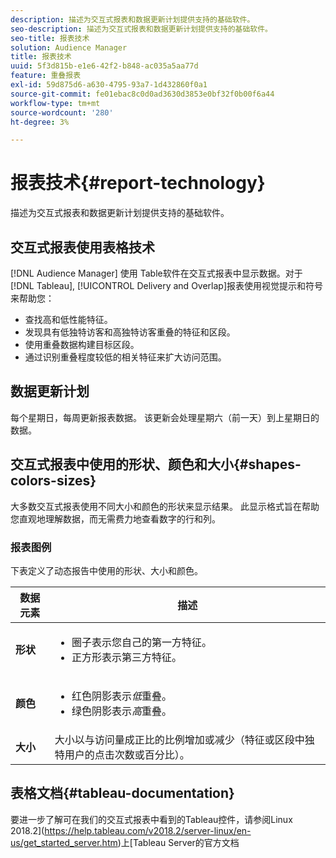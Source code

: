 ```yaml
---
description: 描述为交互式报表和数据更新计划提供支持的基础软件。
seo-description: 描述为交互式报表和数据更新计划提供支持的基础软件。
seo-title: 报表技术
solution: Audience Manager
title: 报表技术
uuid: 5f3d815b-e1e6-42f2-b848-ac035a5aa77d
feature: 重叠报表
exl-id: 59d875d6-a630-4795-93a7-1d432860f0a1
source-git-commit: fe01ebac8c0d0ad3630d3853e0bf32f0b00f6a44
workflow-type: tm+mt
source-wordcount: '280'
ht-degree: 3%

---
```


# 报表技术{#report-technology}

描述为交互式报表和数据更新计划提供支持的基础软件。

<!-- 

c_report_technology.xml

 -->

## 交互式报表使用表格技术

[!DNL Audience Manager] 使用 [](https://www.tableausoftware.com/) Table软件在交互式报表中显示数据。对于[!DNL Tableau], [!UICONTROL Delivery and Overlap]报表使用视觉提示和符号来帮助您：

* 查找高和低性能特征。
* 发现具有低独特访客和高独特访客重叠的特征和区段。
* 使用重叠数据构建目标区段。
* 通过识别重叠程度较低的相关特征来扩大访问范围。

## 数据更新计划

每个星期日，每周更新报表数据。 该更新会处理星期六（前一天）到上星期日的数据。

## 交互式报表中使用的形状、颜色和大小{#shapes-colors-sizes}

大多数交互式报表使用不同大小和颜色的形状来显示结果。 此显示格式旨在帮助您直观地理解数据，而无需费力地查看数字的行和列。

<!-- 

r_legend.xml

 -->

### 报表图例

下表定义了动态报告中使用的形状、大小和颜色。

<table id="table_EC180A96E3784FC6B81FCFB546C4A3FA"> 
 <thead> 
  <tr> 
   <th colname="col1" class="entry"> 数据元素 </th> 
   <th colname="col2" class="entry"> 描述 </th> 
  </tr> 
 </thead>
 <tbody> 
  <tr> 
   <td colname="col1"> <b>形状</b> </td> 
   <td colname="col2"> 
    <ul id="ul_076773ABD0BB4CE6834ACFA8B3D6AC2E"> 
     <li id="li_BBAB37A6EC1549B48C0E4D3BFAF7062C">圈子表示您自己的第一方特征。 </li> 
     <li id="li_371331AE984A4A999CE0596EA13987E0">正方形表示第三方特征。 </li> 
    </ul> </td> 
  </tr> 
  <tr> 
   <td colname="col1"> <b>颜色</b> </td> 
   <td colname="col2"> 
    <ul id="ul_F5D243297F0C4E5A8EDCBD28A548869E"> 
     <li id="li_332EB873A35440E6BB6093E36A0FAC3D">红色阴影表示<i>低</i>重叠。 </li> 
     <li id="li_29DFDB1218DF4069B5DCFF841D48EF56">绿色阴影表示<i>高</i>重叠。 </li> 
    </ul> </td> 
  </tr> 
  <tr> 
   <td colname="col1"> <b>大小</b> </td> 
   <td colname="col2"> 大小以与访问量成正比的比例增加或减少（特征或区段中独特用户的点击次数或百分比）。 </td> 
  </tr> 
 </tbody> 
</table>

## 表格文档{#tableau-documentation}

要进一步了解可在我们的交互式报表中看到的Tableau控件，请参阅Linux 2018.2](https://help.tableau.com/v2018.2/server-linux/en-us/get_started_server.htm)上[Tableau Server的官方文档
